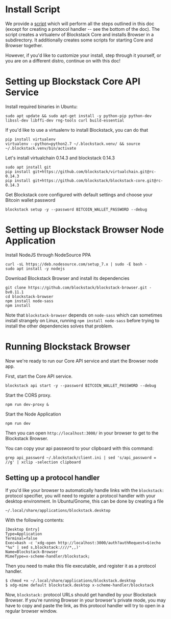 # Install Script

We provide a [script](../images/scripts/ubuntu-17.04.sh) which will
perform all the steps outlined in this doc (except for creating a protocol handler -- see the bottom of the doc). The script creates a virtualenv of
Blockstack Core and installs Browser in a subdirectory. It additionally creates some
scripts for starting Core and Browser together.

However, if you'd like to customize your install, step through it 
yourself, or you are on a different distro, continue on with this doc!

# Setting up Blockstack Core API Service

Install required binaries in Ubuntu:

```
sudo apt update && sudo apt-get install -y python-pip python-dev libssl-dev libffi-dev rng-tools curl build-essential
```


If you'd like to use a virtualenv to install Blockstack, you can do that

```
pip install virtualenv
virtualenv --python=python2.7 ~/.blockstack.venv/ && source ~/.blockstack.venv/bin/activate
```

Let's install virtualchain 0.14.3 and blockstack 0.14.3

```
sudo apt install git
pip install git+https://github.com/blockstack/virtualchain.git@rc-0.14.3
pip install git+https://github.com/blockstack/blockstack-core.git@rc-0.14.3
```

Get Blockstack core configured with default settings and choose your Bitcoin wallet password
```
blockstack setup -y --password BITCOIN_WALLET_PASSWORD --debug
```

# Setting up Blockstack Browser Node Application

Install NodeJS through NodeSource PPA

```
curl -sL https://deb.nodesource.com/setup_7.x | sudo -E bash -
sudo apt install -y nodejs
```

Download Blockstack Browser and install its dependencies

```
git clone https://github.com/blockstack/blockstack-browser.git -bv0.11.1
cd blockstack-browser
npm install node-sass
npm install
```

Note that `blockstack-browser` depends on `node-sass` which can sometimes install strangely on Linux, running `npm install node-sass` before trying to install the other dependencies solves that problem.

# Running Blockstack Browser

Now we're ready to run our Core API service and start the Browser node app.

First, start the Core API service.

```
blockstack api start -y --password BITCOIN_WALLET_PASSWORD --debug
```

Start the CORS proxy.

```
npm run dev-proxy &
```

Start the Node Application

```
npm run dev
```

Then you can open `http://localhost:3000/` in your browser to get to the Blockstack Browser.


You can copy your api password to your clipboard with this command:
```
grep api_password ~/.blockstack/client.ini | sed 's/api_password = //g' | xclip -selection clipboard
```

## Setting up a protocol handler

If you'd like your browser to automatically handle links with the `blockstack:` protocol specifier, you will need to register a protocol handler with your desktop environment. In Ubuntu/Gnome, this can be done by creating a file 

`~/.local/share/applications/blockstack.desktop`

With the following contents:

```
[Desktop Entry]
Type=Application
Terminal=false
Exec=bash -c 'xdg-open http://localhost:3000/auth?authRequest=$(echo "%u" | sed s,blockstack:////*,,)'
Name=Blockstack-Browser
MimeType=x-scheme-handler/blockstack;
```

Then you need to make this file executable, and register it as a protocol handler.

```
$ chmod +x ~/.local/share/applications/blockstack.desktop
$ xdg-mime default blockstack.desktop x-scheme-handler/blockstack
```

Now, `blockstack:` protocol URLs should get handled by your Blockstack Browser. If you're running Browser in your browser's private mode, you may have to copy and paste the link, as this protocol handler will try to open in a regular browser window.
